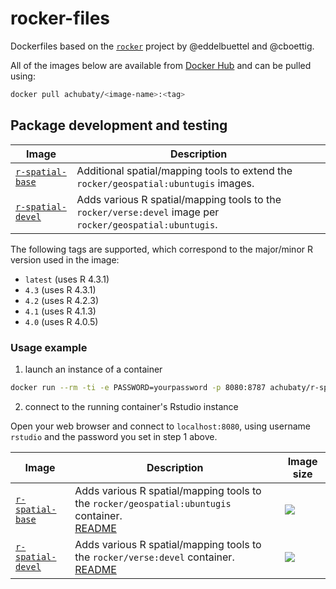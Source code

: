 # rocker-files

Dockerfiles based on the [`rocker`](https://github.com/rocker-org/rocker-versioned2) project by @eddelbuettel and @cboettig.

All of the images below are available from [Docker Hub](https://hub.docker.com/r/achubaty/) and can be pulled using:

```bash
docker pull achubaty/<image-name>:<tag>
```

## Package development and testing

**Image**  | **Description** 
-----------|-----------------
[`r-spatial-base`](https://hub.docker.com/r/achubaty/r-spatial-base/) | Additional spatial/mapping tools to extend the `rocker/geospatial:ubuntugis` images.
[`r-spatial-devel`](https://hub.docker.com/r/achubaty/r-spatial-devel/) | Adds various R spatial/mapping tools to the `rocker/verse:devel` image per `rocker/geospatial:ubuntugis`.

The following tags are supported, which correspond to the major/minor R version used in the image:

- `latest` (uses R 4.3.1)
- `4.3` (uses R 4.3.1)
- `4.2` (uses R 4.2.3)
- `4.1` (uses R 4.1.3)
- `4.0` (uses R 4.0.5)

### Usage example

1. launch an instance of a container

```bash
docker run --rm -ti -e PASSWORD=yourpassword -p 8080:8787 achubaty/r-spatial-base:4.2
```

2. connect to the running container's Rstudio instance

Open your web browser and connect to `localhost:8080`, using username `rstudio` and the password you set in step 1 above.


**Image**  | **Description** |**Image size**
-----------|-----------------|--------------
[`r-spatial-base`](https://hub.docker.com/r/achubaty/r-spatial-base/) | Adds various R spatial/mapping tools to the `rocker/geospatial:ubuntugis` container.<br />[README](https://github.com/achubaty/rocker-files/blob/master/r-spatial-base/README.md) | [![](https://images.microbadger.com/badges/image/achubaty/r-spatial-base.svg)](https://microbadger.com/images/achubaty/r-spatial-base)
[`r-spatial-devel`](https://hub.docker.com/r/achubaty/r-spatial-devel/) | Adds various R spatial/mapping tools to the `rocker/verse:devel` container.<br />[README](https://github.com/achubaty/rocker-files/blob/master/r-spatial-devel/README.md) |[![](https://images.microbadger.com/badges/image/achubaty/r-spatial-devel.svg)](https://microbadger.com/images/achubaty/r-spatial-devel)



